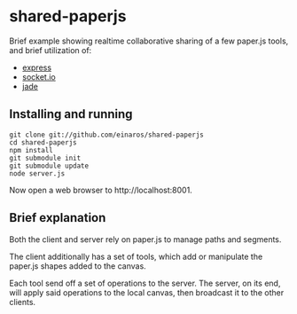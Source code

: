 # shared-paperjs #

Brief example showing realtime collaborative sharing of a few paper.js tools, and brief utilization of:

- [express](http://expressjs.org) 
- [socket.io](http://socket.io) 
- [jade](http://jade-lang.com/) 

## Installing and running ##

    git clone git://github.com/einaros/shared-paperjs
    cd shared-paperjs
    npm install
    git submodule init
    git submodule update
    node server.js

Now open a web browser to http://localhost:8001.

## Brief explanation ##

Both the client and server rely on paper.js to manage paths and segments.

The client additionally has a set of tools, which add or manipulate the paper.js shapes added to the canvas.

Each tool send off a set of operations to the server. The server, on its end, will apply said operations
to the local canvas, then broadcast it to the other clients.